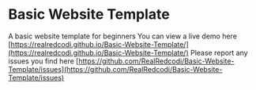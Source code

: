 
# Basic Website Template

A basic website template for beginners
You can view a live demo here [https://realredcodi.github.io/Basic-Website-Template/](https://realredcodi.github.io/Basic-Website-Template/)
Please report any issues you find here [https://github.com/RealRedcodi/Basic-Website-Template/issues](https://github.com/RealRedcodi/Basic-Website-Template/issues)